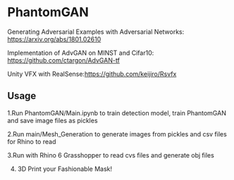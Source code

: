 # PhantomGAN

Generating Adversarial Examples with Adversarial Networks: https://arxiv.org/abs/1801.02610

Implementation of AdvGAN on MINST and Cifar10: https://github.com/ctargon/AdvGAN-tf

Unity VFX with RealSense:https://github.com/keijiro/Rsvfx

## Usage
1.Run PhantomGAN/Main.ipynb to train detection model, train PhantomGAN and save image files as pickles

2.Run main/Mesh_Generation to generate images from pickles and csv files for Rhino to read

3.Run with Rhino 6 Grasshopper to read cvs files and generate obj files

4. 3D Print your Fashionable Mask!
